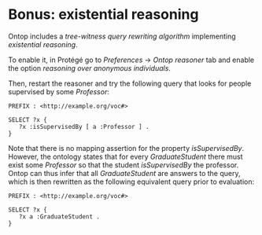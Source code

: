 # Bonus: existential reasoning

Ontop includes a *tree-witness query rewriting algorithm* implementing *existential reasoning*.

To enable it, in Protégé go to *Preferences* -> *Ontop reasoner* tab and enable the option *reasoning over anonymous individuals*.

Then, restart the reasoner and try the following query that looks for people supervised by some *Professor*:

```sparql
PREFIX : <http://example.org/voc#>

SELECT ?x {
   ?x :isSupervisedBy [ a :Professor ] .
}
```

Note that there is no mapping assertion for the property *isSupervisedBy*.
However, the ontology states that for every *GraduateStudent* there must exist some *Professor* so that the student *isSupervisedBy* the professor.
Ontop can thus infer that all *GraduateStudent* are answers to the query, which is then rewritten as the following equivalent query prior to evaluation:

```sparql
PREFIX : <http://example.org/voc#>

SELECT ?x {
   ?x a :GraduateStudent .
}
```
